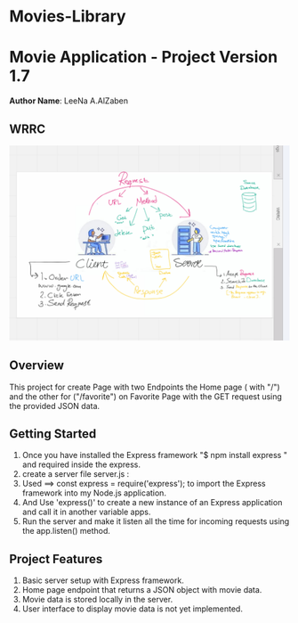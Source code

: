 # Movies-Library

# Movie Application - Project Version 1.7

**Author Name**: LeeNa A.AlZaben

## WRRC
![alt="diagram"](./wrrcdiagram.png)
## Overview

This project for create Page with two Endpoints the Home page ( with "/") and the other for
("/favorite") on Favorite Page with the GET request using the provided JSON data.

## Getting Started
<!-- What are the steps that a user must take in order to build this app on their own machine and get it running? -->
1. Once you have installed the Express framework
"$ npm install express " and required inside the express.
2. create a server file server.js :
3. Used ==> const express = require('express');  to import the Express framework into my Node.js application.
4. And Use 'express()' to create a new instance of an Express application and call it in another variable apps.
5. Run the server and make it listen all the time for incoming requests using the app.listen() method.

## Project Features
<!-- What are the features included in you app -->
1. Basic server setup with Express framework.
2. Home page endpoint that returns a JSON object with movie data.
3. Movie data is stored locally in the server.
4. User interface to display movie data is not yet implemented.
